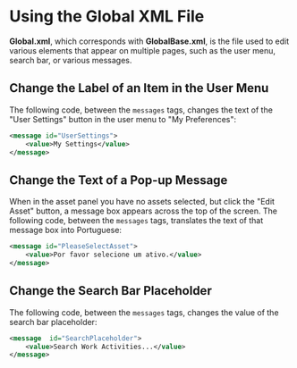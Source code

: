 # Using the Global XML File
**Global.xml**, which corresponds with **GlobalBase.xml**, is the file used to edit various elements that appear on multiple pages, such as the user menu, search bar, or various messages.

## Change the Label of an Item in the User Menu
The following code, between the `messages` tags, changes the text of the "User Settings" button in the user menu to "My Preferences":

```xml
<message id="UserSettings">
	<value>My Settings</value>
</message>
```
## Change the Text of a Pop-up Message
When in the asset panel you have no assets selected, but click the "Edit Asset" button, a message box appears across the top of the screen. The following code, between the `messages` tags, translates the text of that message box into Portuguese:

```xml
<message id="PleaseSelectAsset">
	<value>Por favor selecione um ativo.</value>
</message>
```
## Change the Search Bar Placeholder
The following code, between the `messages` tags, changes the value of the search bar placeholder:

```xml
<message  id="SearchPlaceholder">
	<value>Search Work Activities...</value>
</message>
```